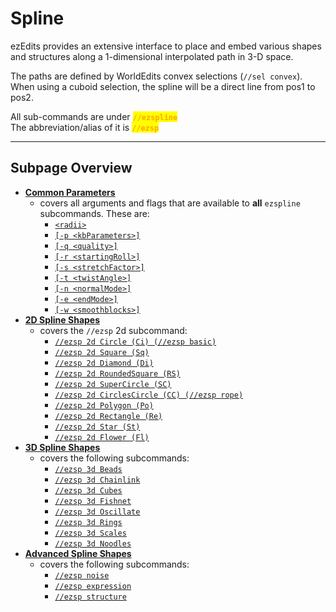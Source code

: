 # Spline

ezEdits provides an extensive interface to place and embed various shapes and structures along a 1-dimensional interpolated path in 3-D space.

The paths are defined by WorldEdits convex selections (`//sel convex`). When using a cuboid selection, the spline will be a direct line from pos1 to pos2.

All sub-commands are under <mark style="color:orange;">**`//ezspline`**</mark>\
The abbreviation/alias of it is <mark style="color:orange;">**`//ezsp`**</mark>

***

## Subpage Overview

* [**Common Parameters**](common-parameters.md)
  * covers all arguments and flags that are available to **all** `ezspline` subcommands. These are:
    * [`<radii>`](common-parameters.md#radii)
    * [`[-p <kbParameters>]`](common-parameters.md#kb-parameters)
    * [`[-q <quality>]`](common-parameters.md#quality)
    * [`[-r <startingRoll>]`](common-parameters.md#roll)
    * [`[-s <stretchFactor>]`](common-parameters.md#stretch)
    * [`[-t <twistAngle>]`](common-parameters.md#twist)
    * [`[-n <normalMode>]`](common-parameters.md#normal-mode)
    * [`[-e <endMode>]`](common-parameters.md#end-style-e)
    * [`[-w <smoothblocks>]`](common-parameters.md#help-page)
* [**2D Spline Shapes**](2d-spline-shapes.md)
  * covers the `//ezsp` 2d subcommand:
    * [`//ezsp 2d Circle (Ci) (//ezsp basic)`](2d-spline-shapes.md#circle)
    * [`//ezsp 2d Square (Sq)`](2d-spline-shapes.md#square)
    * [`//ezsp 2d Diamond (Di)`](2d-spline-shapes.md#diamond)
    * [`//ezsp 2d RoundedSquare (RS)`](2d-spline-shapes.md#rounded-square)
    * [`//ezsp 2d SuperCircle (SC)`](2d-spline-shapes.md#super-circle)
    * [`//ezsp 2d CirclesCircle (CC) (//ezsp rope)`](2d-spline-shapes.md#circles-circle)
    * [`//ezsp 2d Polygon (Po)`](2d-spline-shapes.md#polygon)
    * [`//ezsp 2d Rectangle (Re)`](2d-spline-shapes.md#rectangle)
    * [`//ezsp 2d Star (St)`](2d-spline-shapes.md#star)
    * [`//ezsp 2d Flower (Fl)`](2d-spline-shapes.md#flower)
* [**3D Spline Shapes**](3d-spline-shapes.md)
  * covers the following subcommands:
    * [`//ezsp 3d Beads`](3d-spline-shapes.md#beads)
    * [`//ezsp 3d Chainlink`](3d-spline-shapes.md#chainlink)
    * [`//ezsp 3d Cubes`](3d-spline-shapes.md#cubes)
    * [`//ezsp 3d Fishnet`](3d-spline-shapes.md#fishnet)
    * [`//ezsp 3d Oscillate`](3d-spline-shapes.md#oscillate)
    * [`//ezsp 3d Rings`](3d-spline-shapes.md#rings)
    * [`//ezsp 3d Scales`](3d-spline-shapes.md#scales)
    * [`//ezsp 3d Noodles`](3d-spline-shapes.md#noodles)
* [**Advanced Spline Shapes**](advanced-spline-shapes.md)
  * covers the following subcommands:
    * [`//ezsp noise`](advanced-spline-shapes.md#noise)
    * [`//ezsp expression`](advanced-spline-shapes.md#expression)
    * [`//ezsp structure`](advanced-spline-shapes.md#structure)
